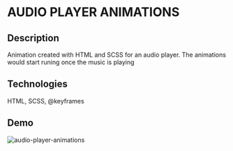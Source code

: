 # AUDIO PLAYER ANIMATIONS

## Description
Animation created with HTML and SCSS for an audio player. The animations would start runing once the music is playing

## Technologies
HTML, SCSS, @keyframes

## Demo
![audio-player-animations](https://user-images.githubusercontent.com/72414745/101486879-9f29f180-395d-11eb-9dea-d35f88f63644.gif)
